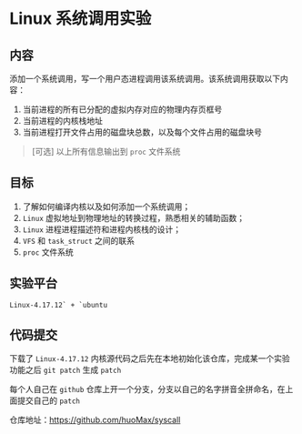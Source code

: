 # Linux 系统调用实验

## 内容

添加一个系统调用，写一个用户态进程调用该系统调用。该系统调用获取以下内容：

1. 当前进程的所有已分配的虚拟内存对应的物理内存页框号
2. 当前进程的内核栈地址
3. 当前进程打开文件占用的磁盘块总数，以及每个文件占用的磁盘块号

> [可选] 以上所有信息输出到 `proc` 文件系统

## 目标

1. 了解如何编译内核以及如何添加一个系统调用；
2. `Linux` 虚拟地址到物理地址的转换过程，熟悉相关的辅助函数；
3. `Linux` 进程进程描述符和进程内核栈的设计；
4. `VFS` 和 `task_struct` 之间的联系
5. `proc` 文件系统

## 实验平台

```
Linux-4.17.12` + `ubuntu
```

## 代码提交

下载了 `Linux-4.17.12` 内核源代码之后先在本地初始化该仓库，完成某一个实验功能之后 `git patch` 生成 `patch`

每个人自己在 `github` 仓库上开一个分支，分支以自己的名字拼音全拼命名，在上面提交自己的 `patch`

仓库地址：https://github.com/huoMax/syscall

